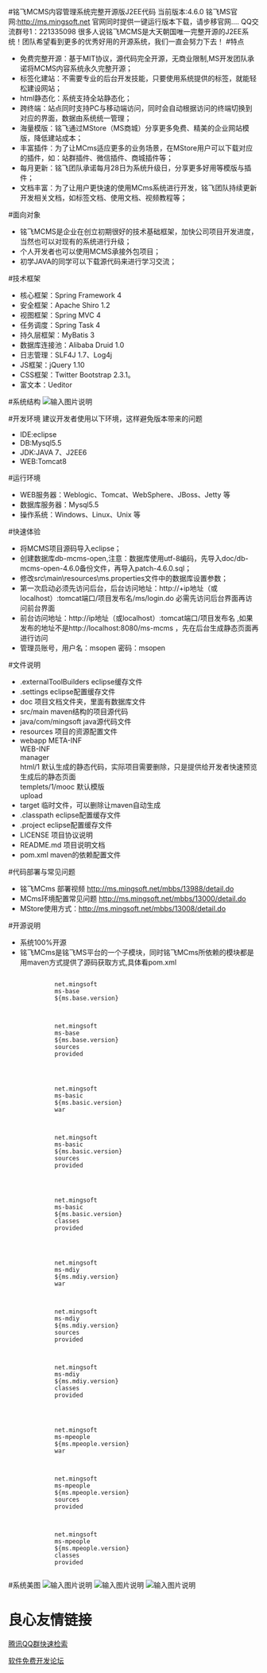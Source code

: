 #铭飞MCMS内容管理系统完整开源版J2EE代码
当前版本:4.6.0 
铭飞MS官网:http://ms.mingsoft.net 
官网同时提供一键运行版本下载，请步移官网.... 
QQ交流群号1：221335098 
很多人说铭飞MCMS是大天朝国唯一完整开源的J2EE系统！团队希望看到更多的优秀好用的开源系统，我们一直会努力下去！
#特点 
* 免费完整开源：基于MIT协议，源代码完全开源，无商业限制,MS开发团队承诺将MCMS内容系统永久完整开源； 
* 标签化建站：不需要专业的后台开发技能，只要使用系统提供的标签，就能轻松建设网站； 
* html静态化：系统支持全站静态化； 
* 跨终端：站点同时支持PC与移动端访问，同时会自动根据访问的终端切换到对应的界面，数据由系统统一管理； 
* 海量模版：铭飞通过MStore（MS商城）分享更多免费、精美的企业网站模版，降低建站成本； 
* 丰富插件：为了让MCms适应更多的业务场景，在MStore用户可以下载对应的插件，如：站群插件、微信插件、商城插件等； 
* 每月更新：铭飞团队承诺每月28日为系统升级日，分享更多好用等模版与插件； 
* 文档丰富：为了让用户更快速的使用MCms系统进行开发，铭飞团队持续更新开发相关文档，如标签文档、使用文档、视频教程等； 

#面向对象
* 铭飞MCMS是企业在创立初期很好的技术基础框架，加快公司项目开发进度，当然也可以对现有的系统进行升级；
* 个人开发者也可以使用MCMS承接外包项目；
* 初学JAVA的同学可以下载源代码来进行学习交流；

#技术框架
* 核心框架：Spring Framework 4
* 安全框架：Apache Shiro 1.2
* 视图框架：Spring MVC 4
* 任务调度：Spring Task 4
* 持久层框架：MyBatis 3
* 数据库连接池：Alibaba Druid 1.0
* 日志管理：SLF4J 1.7、Log4j
* JS框架：jQuery 1.10
* CSS框架：Twitter Bootstrap 2.3.1。
* 富文本：Ueditor

#系统结构
![输入图片说明](http://git.oschina.net/uploads/images/2016/0504/145856_afbb9ca3_542665.jpeg "在这里输入图片标题")

#开发环境
建议开发者使用以下环境，这样避免版本带来的问题
* IDE:eclipse
* DB:Mysql5.5
* JDK:JAVA 7、J2EE6
* WEB:Tomcat8

#运行环境
* WEB服务器：Weblogic、Tomcat、WebSphere、JBoss、Jetty 等
* 数据库服务器：Mysql5.5
* 操作系统：Windows、Linux、Unix 等


#快速体验
* 将MCMS项目源码导入eclipse；
* 创建数据库db-mcms-open,注意：数据库使用utf-8编码，先导入doc/db-mcms-open-4.6.0备份文件，再导入patch-4.6.0.sql；
* 修改src\main\resources\ms.properties文件中的数据库设置参数；
* 第一次启动必须先访问后台，后台访问地址：http://+ip地址（或localhost）:tomcat端口/项目发布名/ms/login.do  必需先访问后台界面再访问前台界面 
* 前台访问地址：http://ip地址（或localhost）:tomcat端口/项目发布名 ,如果发布的地址不是http://localhost:8080/ms-mcms ，先在后台生成静态页面再进行访问
* 管理员账号，用户名：msopen 密码：msopen

#文件说明 
* .externalToolBuilders eclipse缓存文件
* .settings  eclipse配置缓存文件
* doc  项目文档文件夹，里面有数据库文件
* src/main maven结构的项目源代码  
* java/com/mingsoft java源代码文件
* resources 项目的资源配置文件
* webapp 
   	 META-INF  
	 WEB-INF  
	 	 manager  
	 html/1  默认生成的静态代码，实际项目需要删除，只是提供给开发者快速预览生成后的静态页面  
	 templets/1/mooc   默认模版  
	 upload   
*   target  临时文件，可以删除让maven自动生成
* .classpath eclipse配置缓存文件
* .project  eclipse配置缓存文件
* LICENSE 项目协议说明
* README.md 项目说明文档
* pom.xml maven的依赖配置文件

#代码部署与常见问题
* 铭飞MCms 部署视频 http://ms.mingsoft.net/mbbs/13988/detail.do
* MCms环境配置常见问题  http://ms.mingsoft.net/mbbs/13000/detail.do
* MStore使用方式：http://ms.mingsoft.net/mbbs/13008/detail.do

#开源说明
* 系统100%开源
* 铭飞MCms是铭飞MS平台的一个子模块，同时铭飞MCms所依赖的模块都是用maven方式提供了源码获取方式,具体看pom.xml

```
		 
			 net.mingsoft 
			 ms-base 
			 ${ms.base.version} 
		 
		 
		 
			 net.mingsoft 
			 ms-base 
			 ${ms.base.version} 
			 sources 
			 provided 
		 

		 
		 
			 net.mingsoft 
			 ms-basic 
			 ${ms.basic.version} 
			 war 
		 
		 
		 
			 net.mingsoft 
			 ms-basic 
			 ${ms.basic.version} 
			 sources 
			 provided 
		 

		 
		 
			 net.mingsoft 
			 ms-basic 
			 ${ms.basic.version} 
			 classes 
			 provided 
		 

		 
		 
			 net.mingsoft 
			 ms-mdiy 
			 ${ms.mdiy.version} 
			 war 
		 
		 
		 
			 net.mingsoft 
			 ms-mdiy 
			 ${ms.mdiy.version} 
			 sources 
			 provided 
		 
		 
		 
			 net.mingsoft 
			 ms-mdiy 
			 ${ms.mdiy.version} 
			 classes 
			 provided 
		 

		 
		 
			 net.mingsoft 
			 ms-mpeople 
			 ${ms.mpeople.version} 
			 war 
		 
		 
		 
			 net.mingsoft 
			 ms-mpeople 
			 ${ms.mpeople.version} 
			 sources 
			 provided 
		 
		 
		 
			 net.mingsoft 
			 ms-mpeople 
			 ${ms.mpeople.version} 
			 classes 
			 provided 
		 
```
#系统美图
![输入图片说明](http://git.oschina.net/uploads/images/2015/1029/110523_6727b755_542665.jpeg "铭飞模版商城，模版商城")
![输入图片说明](http://git.oschina.net/uploads/images/2015/1108/143215_21e5f30a_542665.png "铭飞模版商城，插件商城")
![输入图片说明](http://git.oschina.net/uploads/images/2015/1029/105109_bf9db869_542665.png "铭飞内容管理系统后台演示")

 # 良心友情链接

[腾讯QQ群快速检索](http://u.720life.cn/s/8cf73f7c)

[软件免费开发论坛](http://u.720life.cn/s/bbb01dc0)